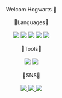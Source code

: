  <div align="center">Welcom Hogwarts 👋</div>
 &nbsp;
 
<div align="center">🌱Languages🌱</div>
&nbsp;

<div align="center">
  <img src="https://img.shields.io/badge/React-61DAFB?style=flat&logo=React&logoColor=white" />
	<img src="https://img.shields.io/badge/Javascript-F7DF1E?style=flat&logo=Javascript&logoColor=white" />
	<img src="https://img.shields.io/badge/HTML5-E34F26?style=flat&logo=HTML5&logoColor=white" />
	<img src="https://img.shields.io/badge/CSS3-1572B6?style=flat&logo=CSS3&logoColor=white" />
  <img src="https://img.shields.io/badge/Firebase-FFCA28?style=flat&logo=Firebase&logoColor=white" />
</div>
&nbsp;

<div align="center">🌱Tools🌱</div>
&nbsp;

<div align="center">
  <img src="https://img.shields.io/badge/Visual Studio Code-007ACC?style=flat&logo=Visual Studio Code&logoColor=white" />
	<img src="https://img.shields.io/badge/GitHub-181717?style=flat&logo=GitHub&logoColor=white" />
</div>
&nbsp;

<div align="center">🌱SNS🌱</div>
&nbsp;

<div align="center">
	<a href="https://dobby-factory.tistory.com/manage/posts/">
  <img src="https://img.shields.io/badge/Tistory-000000?style=flat&logo=Tistory&logoColor=white" />
	</a>
	<a href ="https://github.com/jaeyoung9083">
  <img src="https://img.shields.io/badge/GitHub-181717?style=flat&logo=GitHub&logoColor=white" />
	</a>
	<a href ="https://mail.google.com/mail/u/0/?ogbl#inbox">
  <img src="https://img.shields.io/badge/Gmail-EA4335?style=flat&logo=Gmail&logoColor=white" />
	</a>
</div>
